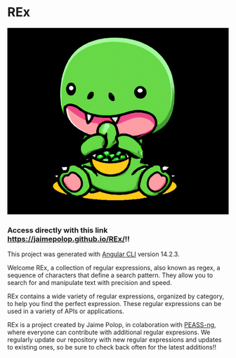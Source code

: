# REx

![My Image](REx/src/assets/GreenRexPeas.png)

### Access directly with this link https://jaimepolop.github.io/REx/!!


This project was generated with [Angular CLI](https://github.com/angular/angular-cli) version 14.2.3.

Welcome REx, a collection of regular expressions, also known as regex, a sequence of characters that define a search pattern. They allow you to search for and manipulate text with precision and speed.

REx contains a wide variety of regular expressions, organized by category, to help you find the perfect expression. These regular expressions can be used in a variety of APIs or applications.

REx is a project created by Jaime Polop, in colaboration with [PEASS-ng](https://github.com/carlospolop/PEASS-ng), where everyone can contribute with additional regular expresions. We regularly update our repository with new regular expressions and updates to existing ones, so be sure to check back often for the latest additions!! 
